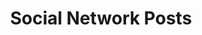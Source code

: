 ---
title: Social Network Posts
type: grapic-design
tags: 
    - Adobe Photoshop
    - Adobe Illustrator
---